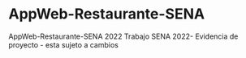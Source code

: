 # AppWeb-Restaurante-SENA
AppWeb-Restaurante-SENA 2022
Trabajo SENA 2022- Evidencia de proyecto - esta sujeto a cambios 
